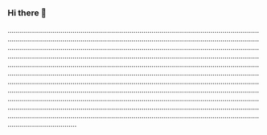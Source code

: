 ### Hi there 👋

......................................................................................................................................................................................................................................................................................................................................................................................................................................................................................................................................................................................................................................................................................................................................................................................................................................................................................................................................................................................................................................................................................................................................................................................................................................................................................................................................................................................................................................................